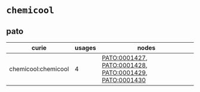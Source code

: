 # `chemicool`

## pato

| curie               |   usages | nodes                                                                                                                                                                                                              |
|---------------------|----------|--------------------------------------------------------------------------------------------------------------------------------------------------------------------------------------------------------------------|
| chemicool:chemicool |        4 | [PATO:0001427](https://bioregistry.io/PATO:0001427), [PATO:0001428](https://bioregistry.io/PATO:0001428), [PATO:0001429](https://bioregistry.io/PATO:0001429), [PATO:0001430](https://bioregistry.io/PATO:0001430) |

